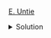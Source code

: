 [E. Untie](https://codingcompetitions.withgoogle.com/codejam/round/0000000000c95b94/0000000000cad9c1)

<details><summary>Solution</summary>

![](../../../../assets/farewell_e.png)

</details>

